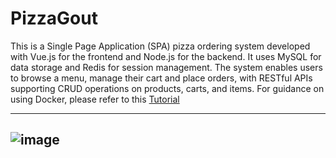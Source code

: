 # PizzaGout
This is a Single Page Application (SPA) pizza ordering system developed with Vue.js for the frontend and Node.js for the backend. It uses MySQL for data storage and Redis for session management. The system enables users to browse a menu, manage their cart and place orders, with RESTful APIs supporting CRUD operations on products, carts, and items. For guidance on using Docker, please refer to this [Tutorial](https://github.com/LamSut/Play-with-Containers/tree/main/4.compose/pizza)

---
![image](https://github.com/user-attachments/assets/64e066e2-7108-44db-bec1-e4339336377f)
---

